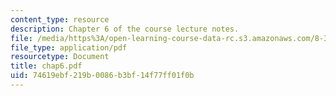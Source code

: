 ```yaml
---
content_type: resource
description: Chapter 6 of the course lecture notes.
file: /media/https%3A/open-learning-course-data-rc.s3.amazonaws.com/8-325-relativistic-quantum-field-theory-iii-spring-2003/74619ebf219b0086b3bf14f77ff01f0b_chap6.pdf
file_type: application/pdf
resourcetype: Document
title: chap6.pdf
uid: 74619ebf-219b-0086-b3bf-14f77ff01f0b
---
```

